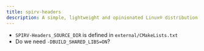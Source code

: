 ```yaml
---
title: spirv-headers
description: A simple, lightweight and opinionated Linux® distribution based on musl libc and toybox
---
```


- `SPIRV-Headers_SOURCE_DIR` is defined in `external/CMakeLists.txt`
- Do we need `-DBUILD_SHARED_LIBS=ON`?
